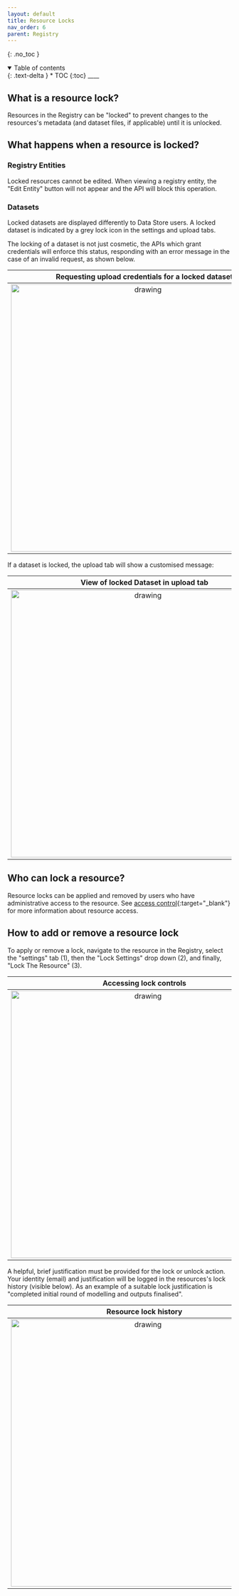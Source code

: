 ```yaml
---
layout: default
title: Resource Locks
nav_order: 6
parent: Registry
---
```


{: .no_toc }

<details  open markdown="block">
  <summary>
    Table of contents
  </summary>
{: .text-delta }
* TOC
{:toc}
____
</details>

## What is a resource lock?

Resources in the Registry can be "locked" to prevent changes to the resources's metadata (and dataset files, if applicable) until it is unlocked.

## What happens when a resource is locked?

### Registry Entities

Locked resources cannot be edited. When viewing a registry entity, the "Edit Entity" button will not appear and the API will block this operation.

### Datasets

Locked datasets are displayed differently to Data Store users. A locked dataset is indicated by a grey lock icon in the settings and upload tabs.

The locking of a dataset is not just cosmetic, the APIs which grant credentials will enforce this status, responding with an error message in the case of an invalid request, as shown below.

|                             Requesting upload credentials for a locked dataset                             |
| :--------------------------------------------------------------------------------------------------------: |
| <img src="../../assets/images/data_store/dataset_lock/locked_api_error.png" alt="drawing" width="600"/> |

If a dataset is locked, the upload tab will show a customised message:

|                                  View of locked Dataset in upload tab                                   |
| :-----------------------------------------------------------------------------------------------------: |
| <img src="../../assets/images/data_store/dataset_lock/upload_locked.PNG" alt="drawing" width="600"/> |

## Who can lock a resource?

Resource locks can be applied and removed by users who have administrative access to the resource. See [access control](./access-control.html){:target="\_blank"} for more information about resource access.

## How to add or remove a resource lock

To apply or remove a lock, navigate to the resource in the Registry, select the "settings" tab (1), then the "Lock Settings" drop down (2), and finally, "Lock The Resource" (3).

|                                        Accessing lock controls                                         |
| :----------------------------------------------------------------------------------------------------: |
| <img src="../../assets/images/data_store/dataset_lock/finding_lock.png" alt="drawing" width="600"/> |

A helpful, brief justification must be provided for the lock or unlock action. Your identity (email) and justification will be logged in the resources's lock history (visible below). As an example of a suitable lock justification is "completed initial round of modelling and outputs finalised".

|                                            Resource lock history                                             |
| :----------------------------------------------------------------------------------------------------------: |
| <img src="../../assets/images/data_store/dataset_lock/lock_event_history.PNG" alt="drawing" width="600"/> |
